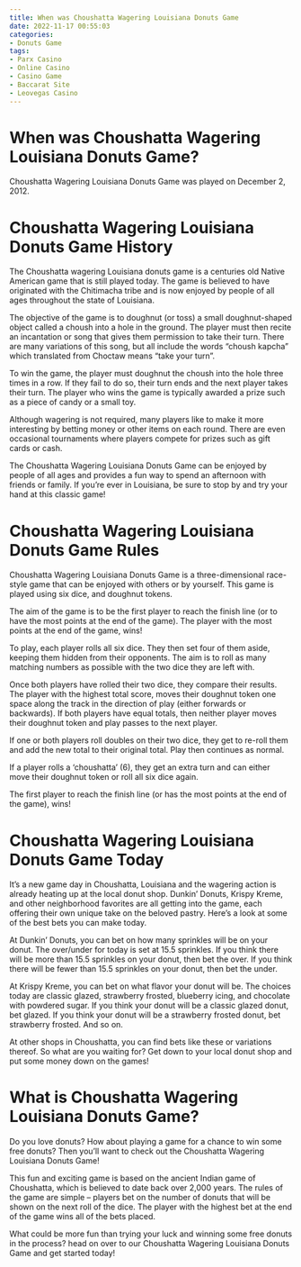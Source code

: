 ```yaml
---
title: When was Choushatta Wagering Louisiana Donuts Game
date: 2022-11-17 00:55:03
categories:
- Donuts Game
tags:
- Parx Casino
- Online Casino
- Casino Game
- Baccarat Site
- Leovegas Casino
---
```



#  When was Choushatta Wagering Louisiana Donuts Game?

Choushatta Wagering Louisiana Donuts Game was played on December 2, 2012.

#  Choushatta Wagering Louisiana Donuts Game History

The Choushatta wagering Louisiana donuts game is a centuries old Native American game that is still played today. The game is believed to have originated with the Chitimacha tribe and is now enjoyed by people of all ages throughout the state of Louisiana.

The objective of the game is to doughnut (or toss) a small doughnut-shaped object called a choush into a hole in the ground. The player must then recite an incantation or song that gives them permission to take their turn. There are many variations of this song, but all include the words “choush kapcha” which translated from Choctaw means “take your turn”.

To win the game, the player must doughnut the choush into the hole three times in a row. If they fail to do so, their turn ends and the next player takes their turn. The player who wins the game is typically awarded a prize such as a piece of candy or a small toy.

Although wagering is not required, many players like to make it more interesting by betting money or other items on each round. There are even occasional tournaments where players compete for prizes such as gift cards or cash.

The Choushatta Wagering Louisiana Donuts Game can be enjoyed by people of all ages and provides a fun way to spend an afternoon with friends or family. If you’re ever in Louisiana, be sure to stop by and try your hand at this classic game!

#  Choushatta Wagering Louisiana Donuts Game Rules

Choushatta Wagering Louisiana Donuts Game is a three-dimensional race-style game that can be enjoyed with others or by yourself. This game is played using six dice, and doughnut tokens.

The aim of the game is to be the first player to reach the finish line (or to have the most points at the end of the game). The player with the most points at the end of the game, wins!

To play, each player rolls all six dice. They then set four of them aside, keeping them hidden from their opponents. The aim is to roll as many matching numbers as possible with the two dice they are left with. 

Once both players have rolled their two dice, they compare their results. The player with the highest total score, moves their doughnut token one space along the track in the direction of play (either forwards or backwards). If both players have equal totals, then neither player moves their doughnut token and play passes to the next player.

If one or both players roll doubles on their two dice, they get to re-roll them and add the new total to their original total. Play then continues as normal.

If a player rolls a ‘choushatta’ (6), they get an extra turn and can either move their doughnut token or roll all six dice again. 

The first player to reach the finish line (or has the most points at the end of the game), wins!

#  Choushatta Wagering Louisiana Donuts Game Today

It’s a new game day in Choushatta, Louisiana and the wagering action is already heating up at the local donut shop. Dunkin’ Donuts, Krispy Kreme, and other neighborhood favorites are all getting into the game, each offering their own unique take on the beloved pastry. Here’s a look at some of the best bets you can make today.

At Dunkin’ Donuts, you can bet on how many sprinkles will be on your donut. The over/under for today is set at 15.5 sprinkles. If you think there will be more than 15.5 sprinkles on your donut, then bet the over. If you think there will be fewer than 15.5 sprinkles on your donut, then bet the under.

At Krispy Kreme, you can bet on what flavor your donut will be. The choices today are classic glazed, strawberry frosted, blueberry icing, and chocolate with powdered sugar. If you think your donut will be a classic glazed donut, bet glazed. If you think your donut will be a strawberry frosted donut, bet strawberry frosted. And so on.

At other shops in Choushatta, you can find bets like these or variations thereof. So what are you waiting for? Get down to your local donut shop and put some money down on the games!

#  What is Choushatta Wagering Louisiana Donuts Game?

Do you love donuts? How about playing a game for a chance to win some free donuts? Then you’ll want to check out the Choushatta Wagering Louisiana Donuts Game!



This fun and exciting game is based on the ancient Indian game of Choushatta, which is believed to date back over 2,000 years. The rules of the game are simple – players bet on the number of donuts that will be shown on the next roll of the dice. The player with the highest bet at the end of the game wins all of the bets placed.


What could be more fun than trying your luck and winning some free donuts in the process? head on over to our Choushatta Wagering Louisiana Donuts Game and get started today!